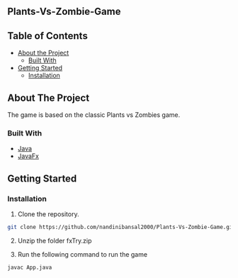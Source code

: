 ## Plants-Vs-Zombie-Game

<!-- TABLE OF CONTENTS -->
## Table of Contents

* [About the Project](#about-the-project)
  * [Built With](#built-with)
* [Getting Started](#getting-started)
  * [Installation](#installation)



<!-- ABOUT THE PROJECT -->
## About The Project
The game is based on the classic Plants vs Zombies game.

### Built With

* [Java](https://www.java.com/en/)
* [JavaFx](https://docs.oracle.com/javafx/2/overview/jfxpub-overview.htm)



<!-- GETTING STARTED -->
## Getting Started

### Installation

1. Clone the repository.
```sh
git clone https://github.com/nandinibansal2000/Plants-Vs-Zombie-Game.git
```
2. Unzip the folder fxTry.zip

3. Run the following command to run the game 
```sh
javac App.java
```




